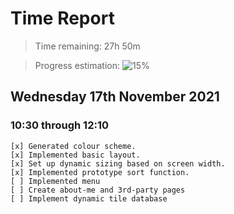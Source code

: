 # Time Report

> Time remaining: 27h 50m

> Progress estimation: ![15%](https://progress-bar.dev/15)

## Wednesday 17th November 2021

### 10:30 through 12:10
    [x] Generated colour scheme.
    [x] Implemented basic layout.
    [x] Set up dynamic sizing based on screen width.
    [x] Implemented prototype sort function.
    [ ] Implemented menu
    [ ] Create about-me and 3rd-party pages
    [ ] Implement dynamic tile database